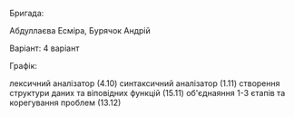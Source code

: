Бригада:

Абдуллаєва Есміра, 
Бурячок Андрій

Варіант: 4 варіант

Графік:

лексичний аналізатор (4.10)
синтаксичний аналізатор (1.11)
створення структури даних та віповідних функцій (15.11)
об'єднаяння 1-3 єтапів та корегування проблем (13.12)
